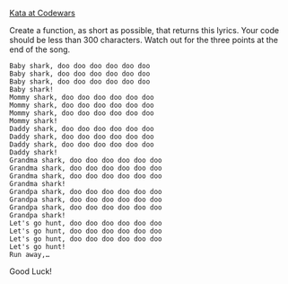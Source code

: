 [Kata at Codewars](https://www.codewars.com/kata/5d076515e102162ac0dc514e/train/javascript)

Create a function, as short as possible, that returns this lyrics.
Your code should be less than 300 characters. Watch out for the three points at the end of the song.

```
Baby shark, doo doo doo doo doo doo
Baby shark, doo doo doo doo doo doo
Baby shark, doo doo doo doo doo doo
Baby shark!
Mommy shark, doo doo doo doo doo doo
Mommy shark, doo doo doo doo doo doo
Mommy shark, doo doo doo doo doo doo
Mommy shark!
Daddy shark, doo doo doo doo doo doo
Daddy shark, doo doo doo doo doo doo
Daddy shark, doo doo doo doo doo doo
Daddy shark!
Grandma shark, doo doo doo doo doo doo
Grandma shark, doo doo doo doo doo doo
Grandma shark, doo doo doo doo doo doo
Grandma shark!
Grandpa shark, doo doo doo doo doo doo
Grandpa shark, doo doo doo doo doo doo
Grandpa shark, doo doo doo doo doo doo
Grandpa shark!
Let's go hunt, doo doo doo doo doo doo
Let's go hunt, doo doo doo doo doo doo
Let's go hunt, doo doo doo doo doo doo
Let's go hunt!
Run away,…
```

Good Luck!
